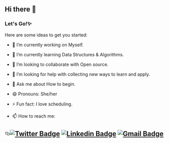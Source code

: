 ## Hi there 👋


### Let's Go!✨

Here are some ideas to get you started:

- 🔭 I’m currently working on Myself.
- 🌱 I’m currently learning Data Structures & Algorithms.
- 👯 I’m looking to collaborate with Open source.
- 🤔 I’m looking for help with collecting new ways to learn and apply. 
- 💬 Ask me about How to begin.
- 😄 Pronouns: She/her

- ⚡ Fun fact: I love scheduling.



- 📫 How to reach me: 
<h2 id="twitter-badge--linkedin-badge-gmail-badge" style="position:relative;"><a href="#twitter-badge--linkedin-badge-gmail-badge" aria-label="twitter badge  linkedin badge gmail badge permalink" class="anchor before"><svg aria-hidden="true" focusable="false" height="16" version="1.1" viewBox="0 0 16 16" width="16"><path fill-rule="evenodd" d="M4 9h1v1H4c-1.5 0-3-1.69-3-3.5S2.55 3 4 3h4c1.45 0 3 1.69 3 3.5 0 1.41-.91 2.72-2 3.25V8.59c.58-.45 1-1.27 1-2.09C10 5.22 8.98 4 8 4H4c-.98 0-2 1.22-2 2.5S3 9 4 9zm9-3h-1v1h1c1 0 2 1.22 2 2.5S13.98 12 13 12H9c-.98 0-2-1.22-2-2.5 0-.83.42-1.64 1-2.09V6.25c-1.09.53-2 1.84-2 3.25C6 11.31 7.55 13 9 13h4c1.45 0 3-1.69 3-3.5S14.5 6 13 6z"></path></svg></a><a href="https://twitter.com/_sheetal_p"><img src="https://img.shields.io/badge/-Sheetal_Pandey-1ca0f1?style=flat-square&logo=twitter&logoColor=white&link=https://twitter.com/_sheetal_p" alt="Twitter Badge"></a>  <a href="https://www.linkedin.com/in/sheetal-a1019/"><img src="https://img.shields.io/badge/-Sheetal_Pandey-blue?style=flat-square&logo=Linkedin&logoColor=white&link=https:https://www.linkedin.com/in/sheetal-a1019/" alt="Linkedin Badge"></a> <a href="mailto:pandeysheetal777@gmail.com"><img src="https://img.shields.io/badge/-pandeysheetal777@gmail.com-c14438?style=flat-square&logo=Gmail&logoColor=white&link=mailto:pandeysheetal777@gmail.com" alt="Gmail Badge"></a></h2>

